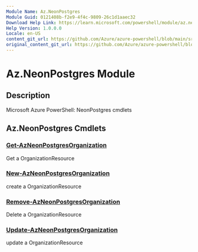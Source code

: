 ```yaml
---
Module Name: Az.NeonPostgres
Module Guid: 0121408b-f2e9-4f4c-9809-26c1d1aaec32
Download Help Link: https://learn.microsoft.com/powershell/module/az.neonpostgres
Help Version: 1.0.0.0
Locale: en-US
content_git_url: https://github.com/Azure/azure-powershell/blob/main/src/NeonPostgres/NeonPostgres/help/Az.NeonPostgres.md
original_content_git_url: https://github.com/Azure/azure-powershell/blob/main/src/NeonPostgres/NeonPostgres/help/Az.NeonPostgres.md
---
```


# Az.NeonPostgres Module
## Description
Microsoft Azure PowerShell: NeonPostgres cmdlets

## Az.NeonPostgres Cmdlets
### [Get-AzNeonPostgresOrganization](Get-AzNeonPostgresOrganization.md)
Get a OrganizationResource

### [New-AzNeonPostgresOrganization](New-AzNeonPostgresOrganization.md)
create a OrganizationResource

### [Remove-AzNeonPostgresOrganization](Remove-AzNeonPostgresOrganization.md)
Delete a OrganizationResource

### [Update-AzNeonPostgresOrganization](Update-AzNeonPostgresOrganization.md)
update a OrganizationResource

